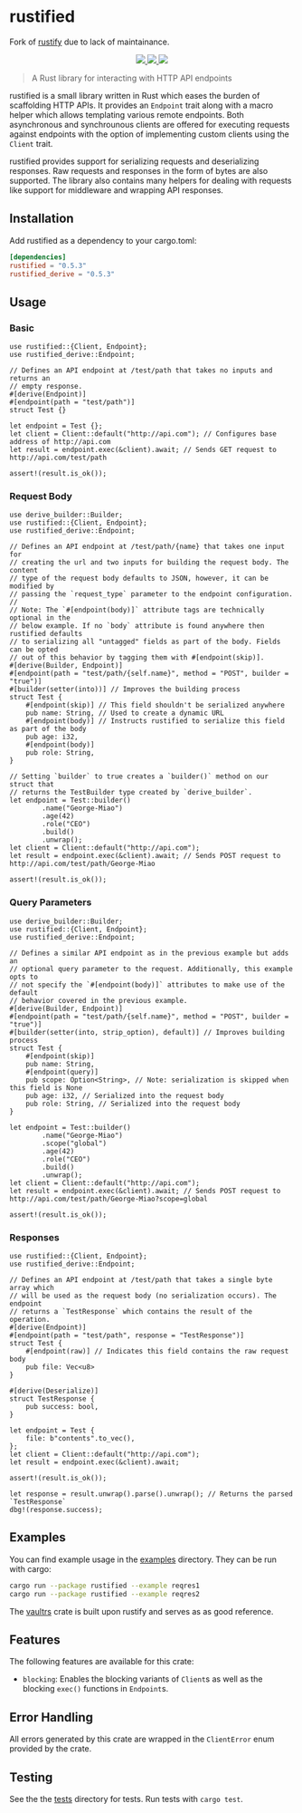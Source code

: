 # rustified

Fork of [rustify](https://crates.io/crates/rustify) due to lack of maintainance.

<p align="center">
    <a href="https://crates.io/crates/rustified">
        <img src="https://img.shields.io/crates/v/rustified">
    </a>
    <a href="https://docs.rs/rustified">
        <img src="https://img.shields.io/docsrs/rustified" />
    </a>
    <a href="https://github.com/George-Miao/rustified/actions/workflows/ci.yml">
        <img src="https://github.com/George-Miao/rustified/actions/workflows/ci.yml/badge.svg"/>
    </a>
</p>

> A Rust library for interacting with HTTP API endpoints

rustified is a small library written in Rust which eases the burden of
scaffolding HTTP APIs. It provides an `Endpoint` trait along with a macro helper
which allows templating various remote endpoints. Both asynchronous and
synchrounous clients are offered for executing requests against endpoints with
the option of implementing custom clients using the `Client` trait.

rustified provides support for serializing requests and deserializing responses.
Raw requests and responses in the form of bytes are also supported. The library
also contains many helpers for dealing with requests like support for middleware
and wrapping API responses.

## Installation

Add rustified as a dependency to your cargo.toml:

```toml
[dependencies]
rustified = "0.5.3"
rustified_derive = "0.5.3"
```

## Usage

### Basic

```rust,ignore
use rustified::{Client, Endpoint};
use rustified_derive::Endpoint;

// Defines an API endpoint at /test/path that takes no inputs and returns an
// empty response.
#[derive(Endpoint)]
#[endpoint(path = "test/path")]
struct Test {}

let endpoint = Test {};
let client = Client::default("http://api.com"); // Configures base address of http://api.com
let result = endpoint.exec(&client).await; // Sends GET request to http://api.com/test/path

assert!(result.is_ok());
```

### Request Body

```rust,ignore
use derive_builder::Builder;
use rustified::{Client, Endpoint};
use rustified_derive::Endpoint;

// Defines an API endpoint at /test/path/{name} that takes one input for
// creating the url and two inputs for building the request body. The content
// type of the request body defaults to JSON, however, it can be modified by
// passing the `request_type` parameter to the endpoint configuration.
//
// Note: The `#[endpoint(body)]` attribute tags are technically optional in the
// below example. If no `body` attribute is found anywhere then rustified defaults
// to serializing all "untagged" fields as part of the body. Fields can be opted
// out of this behavior by tagging them with #[endpoint(skip)].
#[derive(Builder, Endpoint)]
#[endpoint(path = "test/path/{self.name}", method = "POST", builder = "true")]
#[builder(setter(into))] // Improves the building process
struct Test {
    #[endpoint(skip)] // This field shouldn't be serialized anywhere
    pub name: String, // Used to create a dynamic URL
    #[endpoint(body)] // Instructs rustified to serialize this field as part of the body
    pub age: i32,
    #[endpoint(body)]
    pub role: String,
}

// Setting `builder` to true creates a `builder()` method on our struct that
// returns the TestBuilder type created by `derive_builder`.
let endpoint = Test::builder()
        .name("George-Miao")
        .age(42)
        .role("CEO")
        .build()
        .unwrap();
let client = Client::default("http://api.com");
let result = endpoint.exec(&client).await; // Sends POST request to http://api.com/test/path/George-Miao

assert!(result.is_ok());
```

### Query Parameters

```rust,ignore
use derive_builder::Builder;
use rustified::{Client, Endpoint};
use rustified_derive::Endpoint;

// Defines a similar API endpoint as in the previous example but adds an
// optional query parameter to the request. Additionally, this example opts to
// not specify the `#[endpoint(body)]` attributes to make use of the default
// behavior covered in the previous example.
#[derive(Builder, Endpoint)]
#[endpoint(path = "test/path/{self.name}", method = "POST", builder = "true")]
#[builder(setter(into, strip_option), default)] // Improves building process
struct Test {
    #[endpoint(skip)]
    pub name: String,
    #[endpoint(query)]
    pub scope: Option<String>, // Note: serialization is skipped when this field is None
    pub age: i32, // Serialized into the request body
    pub role: String, // Serialized into the request body
}

let endpoint = Test::builder()
        .name("George-Miao")
        .scope("global")
        .age(42)
        .role("CEO")
        .build()
        .unwrap();
let client = Client::default("http://api.com");
let result = endpoint.exec(&client).await; // Sends POST request to http://api.com/test/path/George-Miao?scope=global

assert!(result.is_ok());
```

### Responses

```rust,ignore
use rustified::{Client, Endpoint};
use rustified_derive::Endpoint;

// Defines an API endpoint at /test/path that takes a single byte array which
// will be used as the request body (no serialization occurs). The endpoint
// returns a `TestResponse` which contains the result of the operation.
#[derive(Endpoint)]
#[endpoint(path = "test/path", response = "TestResponse")]
struct Test {
    #[endpoint(raw)] // Indicates this field contains the raw request body
    pub file: Vec<u8>
}

#[derive(Deserialize)]
struct TestResponse {
    pub success: bool,
}

let endpoint = Test {
    file: b"contents".to_vec(),
};
let client = Client::default("http://api.com");
let result = endpoint.exec(&client).await;

assert!(result.is_ok());

let response = result.unwrap().parse().unwrap(); // Returns the parsed `TestResponse`
dbg!(response.success);
```

## Examples

You can find example usage in the [examples](examples) directory. They can
be run with cargo:

```bash
cargo run --package rustified --example reqres1
cargo run --package rustified --example reqres2
```

The [vaultrs](https://github.com/George-Miao/vaultrs) crate is built upon rustify
and serves as as good reference.

## Features

The following features are available for this crate:

* `blocking`: Enables the blocking variants of `Client`s as well as the blocking
   `exec()` functions in `Endpoint`s.

## Error Handling

All errors generated by this crate are wrapped in the `ClientError` enum
provided by the crate.

## Testing

See the the [tests](tests) directory for tests. Run tests with `cargo test`.
